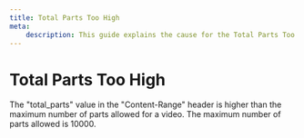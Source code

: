 ```yaml
---
title: Total Parts Too High
meta: 
    description: This guide explains the cause for the Total Parts Too High error.
---
```


# Total Parts Too High

The "total_parts" value in the "Content-Range" header is higher than the maximum number of parts allowed for a video. The maximum number of parts allowed is 10000.

